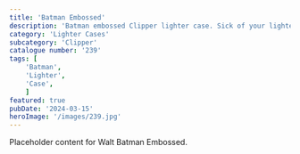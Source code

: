 ```yaml
---
title: 'Batman Embossed'
description: 'Batman embossed Clipper lighter case. Sick of your lighter looking plain. Make it stand out with this cool case.'
category: 'Lighter Cases'
subcategory: 'Clipper'
catalogue number: '239'
tags: [
    'Batman', 
    'Lighter',
    'Case', 
    ]
featured: true
pubDate: '2024-03-15'
heroImage: '/images/239.jpg'
---
```


Placeholder content for Walt Batman Embossed.